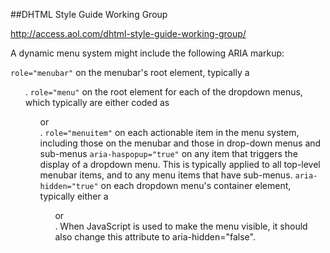 ##DHTML Style Guide Working Group

http://access.aol.com/dhtml-style-guide-working-group/

A dynamic menu system might include the following ARIA markup:

`role="menubar"` on the menubar's root element, typically a <ul>.
`role="menu"` on the root element for each of the dropdown menus, which typically are either coded as <ul> or <div>.
`role="menuitem"` on each actionable item in the menu system, including those on the menubar and those in drop-down menus and sub-menus
`aria-haspopup="true"` on any item that triggers the display of a dropdown menu. This is typically applied to all top-level menubar items, and to any menu items that have sub-menus.
`aria-hidden="true"` on each dropdown menu's container element, typically either a <ul> or <div>. When JavaScript is used to make the menu visible, it should also change this attribute to aria-hidden="false".
